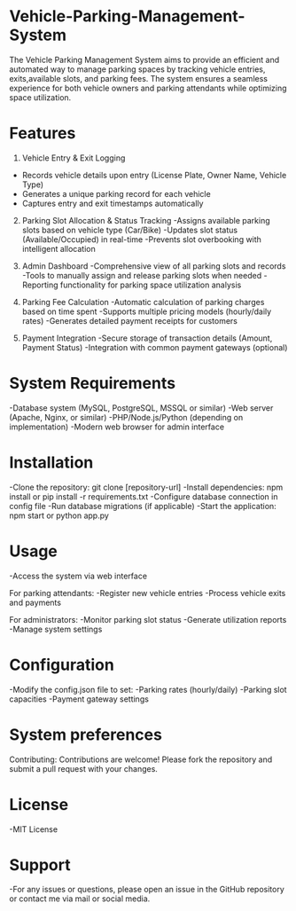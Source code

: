 # Vehicle-Parking-Management-System

The Vehicle Parking Management System aims to provide an efficient and automated way to manage parking spaces by tracking vehicle entries, exits,available slots, and parking fees. 
The system ensures a seamless experience for both vehicle owners and parking attendants while optimizing space utilization.

# Features
1. Vehicle Entry & Exit Logging
- Records vehicle details upon entry (License Plate, Owner Name, Vehicle Type)
- Generates a unique parking record for each vehicle
- Captures entry and exit timestamps automatically

2. Parking Slot Allocation & Status Tracking
-Assigns available parking slots based on vehicle type (Car/Bike)
-Updates slot status (Available/Occupied) in real-time
-Prevents slot overbooking with intelligent allocation

3. Admin Dashboard
-Comprehensive view of all parking slots and records
-Tools to manually assign and release parking slots when needed
-Reporting functionality for parking space utilization analysis

4. Parking Fee Calculation
-Automatic calculation of parking charges based on time spent
-Supports multiple pricing models (hourly/daily rates)
-Generates detailed payment receipts for customers

5. Payment Integration
-Secure storage of transaction details (Amount, Payment Status)
-Integration with common payment gateways (optional)

# System Requirements
-Database system (MySQL, PostgreSQL, MSSQL or similar)
-Web server (Apache, Nginx, or similar)
-PHP/Node.js/Python (depending on implementation)
-Modern web browser for admin interface

# Installation
-Clone the repository: git clone [repository-url]
-Install dependencies: npm install or pip install -r requirements.txt
-Configure database connection in config file
-Run database migrations (if applicable)
-Start the application: npm start or python app.py

# Usage
-Access the system via web interface

For parking attendants:
-Register new vehicle entries
-Process vehicle exits and payments

For administrators:
-Monitor parking slot status
-Generate utilization reports
-Manage system settings

# Configuration
-Modify the config.json file to set:
-Parking rates (hourly/daily)
-Parking slot capacities
-Payment gateway settings

# System preferences
Contributing:
Contributions are welcome! Please fork the repository and submit a pull request with your changes.

# License
-MIT License

# Support
-For any issues or questions, please open an issue in the GitHub repository or contact me via mail or social media.
